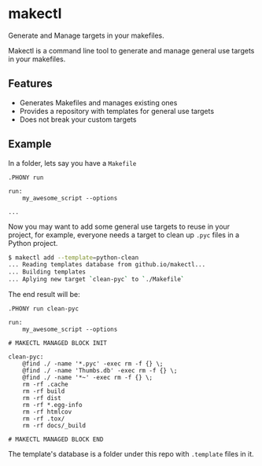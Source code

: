 # makectl
Generate and Manage targets in your makefiles.

Makectl is a command line tool to generate and manage general use targets in your makefiles.

## Features

- Generates Makefiles and manages existing ones
- Provides a repository with templates for general use targets
- Does not break your custom targets

## Example

In a folder, lets say you have a `Makefile`

```make
.PHONY run

run:
    my_awesome_script --options

...
```

Now you may want to add some general use targets to reuse in your project, for example, everyone needs a target to clean up `.pyc` files in a Python project.

```bash
$ makectl add --template=python-clean
... Reading templates database from github.io/makectl...
... Building templates 
... Aplying new target `clean-pyc` to `./Makefile` 
```

The end result will be:

```make
.PHONY run clean-pyc

run:
    my_awesome_script --options

# MAKECTL MANAGED BLOCK INIT

clean-pyc:
	@find ./ -name '*.pyc' -exec rm -f {} \;
	@find ./ -name 'Thumbs.db' -exec rm -f {} \;
	@find ./ -name '*~' -exec rm -f {} \;
	rm -rf .cache
	rm -rf build
	rm -rf dist
	rm -rf *.egg-info
	rm -rf htmlcov
	rm -rf .tox/
	rm -rf docs/_build

# MAKECTL MANAGED BLOCK END
```

The template's database is a folder under this repo with `.template` files in it.
